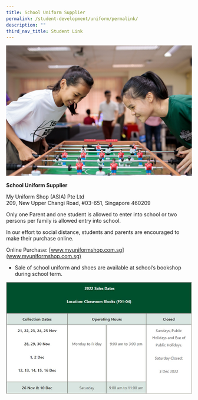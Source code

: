 ```yaml
---
title: School Uniform Supplier
permalink: /student-development/uniform/permalink/
description: ""
third_nav_title: Student Link
---
```

![](/images/studentlink.jpg)

**School Uniform Supplier**

My Uniform Shop (ASIA) Pte Ltd<br>
209, New Upper Changi Road, #03-651, Singapore 460209

Only one Parent and one student is allowed to enter into school or two persons per family is allowed entry into school.

In our effort to social distance, students and parents are encouraged to make their purchase online.

Online Purchase: [www.myuniformshop.com.sg](www.myuniformshop.com.sg)

* Sale of school uniform and shoes are available at school’s bookshop during school term.

![](/images/School%20Uniform%20Calendar.jpg)